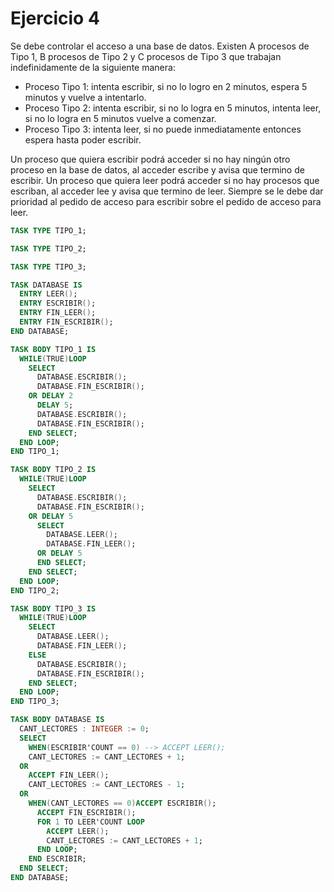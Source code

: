 # Ejercicio 4

Se debe controlar el acceso a una base de datos. Existen A procesos de Tipo 1, B procesos de Tipo 2 y C procesos de Tipo 3 que trabajan indefinidamente de la siguiente manera:

* Proceso Tipo 1: intenta escribir, si no lo logro en 2 minutos, espera 5 minutos y vuelve a intentarlo.
* Proceso Tipo 2: intenta escribir, si no lo logra en 5 minutos, intenta leer, si no lo logra en 5 minutos vuelve a comenzar.
* Proceso Tipo 3: intenta leer, si no puede inmediatamente entonces espera hasta poder escribir.

Un proceso que quiera escribir podrá acceder si no hay ningún otro proceso en la base de datos, al acceder escribe y avisa que termino de escribir. Un proceso que quiera leer podrá acceder si no hay procesos que escriban, al acceder lee y avisa que termino de leer. Siempre se le debe dar prioridad al pedido de acceso para escribir sobre el pedido de acceso para leer.

```ada
TASK TYPE TIPO_1;

TASK TYPE TIPO_2;

TASK TYPE TIPO_3;

TASK DATABASE IS
  ENTRY LEER();
  ENTRY ESCRIBIR();
  ENTRY FIN_LEER();
  ENTRY FIN_ESCRIBIR();
END DATABASE;

TASK BODY TIPO_1 IS
  WHILE(TRUE)LOOP
    SELECT
      DATABASE.ESCRIBIR();
      DATABASE.FIN_ESCRIBIR();
    OR DELAY 2
      DELAY 5;
      DATABASE.ESCRIBIR();
      DATABASE.FIN_ESCRIBIR();
    END SELECT;
  END LOOP;
END TIPO_1;

TASK BODY TIPO_2 IS
  WHILE(TRUE)LOOP
    SELECT
      DATABASE.ESCRIBIR();
      DATABASE.FIN_ESCRIBIR();
    OR DELAY 5
      SELECT
        DATABASE.LEER();
        DATABASE.FIN_LEER();
      OR DELAY 5
      END SELECT;
    END SELECT;  
  END LOOP;
END TIPO_2;

TASK BODY TIPO_3 IS
  WHILE(TRUE)LOOP
    SELECT
      DATABASE.LEER();
      DATABASE.FIN_LEER();
    ELSE
      DATABASE.ESCRIBIR();
      DATABASE.FIN_ESCRIBIR();
    END SELECT;
  END LOOP;
END TIPO_3;

TASK BODY DATABASE IS
  CANT_LECTORES : INTEGER := 0;
  SELECT
    WHEN(ESCRIBIR'COUNT == 0) --> ACCEPT LEER();
    CANT_LECTORES := CANT_LECTORES + 1;
  OR
    ACCEPT FIN_LEER();
    CANT_LECTORES := CANT_LECTORES - 1;
  OR
    WHEN(CANT_LECTORES == 0)ACCEPT ESCRIBIR();
      ACCEPT FIN_ESCRIBIR();
      FOR 1 TO LEER'COUNT LOOP
        ACCEPT LEER();
        CANT_LECTORES := CANT_LECTORES + 1;
      END LOOP;
    END ESCRIBIR;
  END SELECT;
END DATABASE;
```
